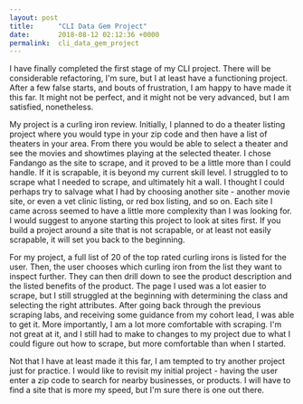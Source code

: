 ```yaml
---
layout: post
title:      "CLI Data Gem Project"
date:       2018-08-12 02:12:36 +0000
permalink:  cli_data_gem_project
---
```


I have finally completed the first stage of my CLI project.  There will be considerable refactoring, I'm sure, but I at least have a functioning project.  After a few false starts, and bouts of frustration, I am happy to have made it this far.  It might not be perfect, and it might not be very advanced, but I am satisfied, nonetheless.

My project is a curling iron review.  Initially, I planned to do a theater listing project where you would type in your zip code and then have a list of theaters in your area.  From there you would be able to select a theater and see the movies and showtimes playing at the selected theater.  I chose Fandango as the site to scrape, and it proved to be a little more than I could handle.  If it is scrapable, it is beyond my current skill level.  I struggled to to scrape what I needed to scrape, and ultimately hit a wall.  I thought I could perhaps try to salvage what I had by choosing another site - another movie site, or even a vet clinic listing, or red box listing, and so on.  Each site I came across seemed to have a little more complexity than I was looking for.  I would suggest to anyone starting this project to look at sites first.  If you build a project around a site that is not scrapable, or at least not easily scrapable, it will set you back to the beginning.  

For my project, a full list of 20 of the top rated curling irons is listed for the user.  Then, the user chooses which curling iron from the list they want to inspect further.  They can then drill down to see the product description and the listed benefits of the product.  The page I used was a lot easier to scrape, but I still struggled at the beginning with determining the class and selecting the right attributes.  After going back through the previous scraping labs, and receiving some guidance from my cohort lead, I was able to get it.  More importantly, I am a lot more comfortable with scraping.  I'm not great at it, and I still had to make to changes to my project due to what I could figure out how to scrape, but more comfortable than when I started.  

Not that I have at least made it this far, I am tempted to try another project just for practice.  I would like to revisit my initial project - having the user enter a zip code to search for nearby businesses, or products.  I will have to find a site that is more my speed, but I'm sure there is one out there.  


